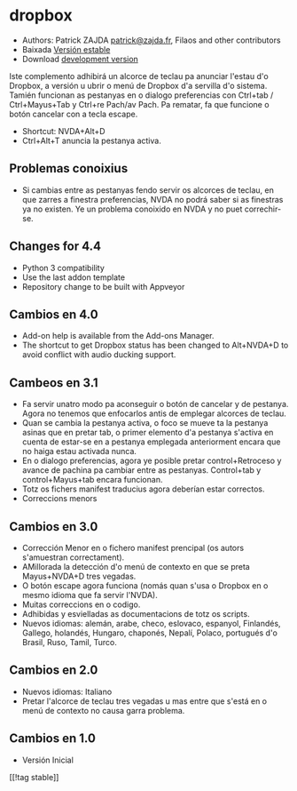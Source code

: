 # dropbox #

* Authors: Patrick ZAJDA <patrick@zajda.fr>, Filaos and other contributors
* Baixada [Versión estable][2]
* Download [development version][2]

Iste complemento adhibirá un alcorce de teclau pa anunciar l'estau d'o
Dropbox, a versión u ubrir o menú de Dropbox d'a servilla d'o sistema.
Tamién funcionan as pestanyas en o dialogo preferencias con Ctrl+tab /
Ctrl+Mayus+Tab y Ctrl+re Pach/av Pach.  Pa rematar, fa que funcione o botón
cancelar con a tecla escape.

* Shortcut: NVDA+Alt+D
* Ctrl+Alt+T anuncia la pestanya activa.

## Problemas conoixius ##

* Si cambias entre as pestanyas fendo servir os alcorces de teclau, en que zarres a finestra preferencias, NVDA no podrá saber si as finestras ya no existen.
Ye un problema conoixido en NVDA y no puet correchir-se.


## Changes for 4.4 ##

* Python 3 compatibility
* Use the last addon template
* Repository change to be built with Appveyor

## Cambios en 4.0 ##

* Add-on help is available from the Add-ons Manager.
* The shortcut to get Dropbox status has been changed to Alt+NVDA+D to avoid
  conflict with audio ducking support.

## Cambeos en 3.1 ##

* Fa servir unatro modo pa aconseguir o botón de cancelar y de
  pestanya. Agora no tenemos que enfocarlos antis de emplegar alcorces de
  teclau.
* Quan se cambia la pestanya activa, o foco se mueve ta la pestanya asinas
  que en pretar tab, o primer elemento d'a pestanya s'activa en cuenta de
  estar-se en a pestanya emplegada anteriorment encara que no haiga estau
  activada nunca.
* En o dialogo preferencias, agora ye posible pretar control+Retroceso y
  avance  de pachina pa cambiar entre as pestanyas. Control+tab y
  control+Mayus+tab encara funcionan.
* Totz os fichers manifest traducius agora deberían estar correctos.
* Correccions menors

## Cambios en 3.0 ##

* Corrección Menor en o fichero manifest prencipal (os autors s'amuestran
  correctament).
* AMillorada la detección d'o menú de contexto en que se preta Mayus+NVDA+D
  tres vegadas.
* O botón escape agora funciona (nomás quan s'usa o Dropbox en o mesmo
  idioma que fa servir l'NVDA).
* Muitas correccions en o codigo.
* Adhibidas y esvielladas as documentacions de totz os scripts.
* Nuevos idiomas: alemán, arabe, checo, eslovaco, espanyol, Finlandés,
  Gallego, holandés, Hungaro, chaponés, Nepalí, Polaco, portugués d'o
  Brasil, Ruso, Tamil, Turco.

## Cambios en 2.0 ##

* Nuevos idiomas: Italiano
* Pretar l'alcorce de teclau tres vegadas u mas entre que s'está en o menú
  de contexto no causa garra problema.

## Cambios en 1.0 ##

* Versión Inicial

[[!tag stable]]

[1]: https://addons.nvda-project.org/files/get.php?file=dx

[2]: https://addons.nvda-project.org/files/get.php?file=dx-dev
